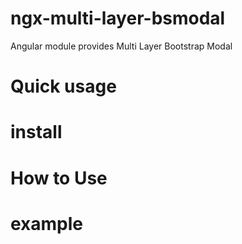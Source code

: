 # ngx-multi-layer-bsmodal
Angular module provides Multi Layer Bootstrap Modal

# Quick usage

# install

# How to Use

# example
